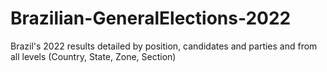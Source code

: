 # Brazilian-GeneralElections-2022
Brazil's 2022 results detailed by position, candidates and parties and from all levels (Country, State, Zone, Section)

